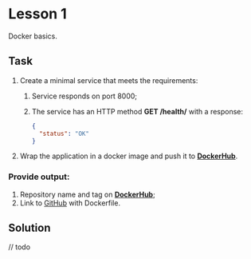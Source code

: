 # Lesson 1

Docker basics.

## Task

1. Create a minimal service that meets the requirements:

   1. Service responds on port 8000;
   2. The service has an HTTP method **GET /health/** with a response:

       ```json
       {
         "status": "OK"
       }
       ```

2. Wrap the application in a docker image and push it to **[DockerHub](https://hub.docker.com/)**.

### Provide output:

1. Repository name and tag on **[DockerHub](https://hub.docker.com/)**;
2. Link to [GitHub](https://github.com/) with Dockerfile.

## Solution

// todo